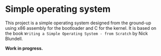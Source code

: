 # Simple operating system 

This project is a simple operating system designed from the ground-up using x86 assembly for the bootloader and C for the kernel.
It is based on the book `Writing a Simple Operating System - from Scratch` by Nick Blundell.


**Work in progress.**
